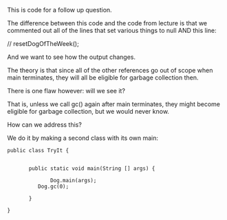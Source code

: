 This is code for a follow up question.

The difference between this code and the code from
lecture is that we commented out all of the lines
that set various things to null AND this line:

// resetDogOfTheWeek();

And we want to see how the output changes.

The theory is that since all of the other references go out
of scope when main terminates, they will all be eligible for
garbage collection then.

There is one flaw however: will we see it?

That is, unless we call gc() again after main
terminates, they might become eligible for
garbage collection, but we would never know.

How can we address this?

We do it by making a second class with its own main:

```
public class TryIt {


       public static void main(String [] args) {

       	      Dog.main(args);
	      Dog.gc(0);
       
       }

}

```